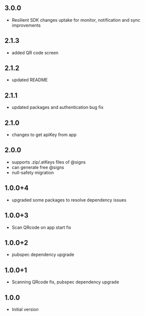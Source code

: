 ## 3.0.0
- Resilient SDK changes uptake for monitor, notification and sync improvements

## 2.1.3
- added QR code screen

## 2.1.2
- updated README

## 2.1.1
- updated packages and authentication bug fix

## 2.1.0
- changes to get apiKey from app

## 2.0.0
- supports .zip/.atKeys files of @signs
- can generate free @signs
- null-safety migration

## 1.0.0+4
- upgraded some packages to resolve dependency issues

## 1.0.0+3
- Scan QRcode on app start fix

## 1.0.0+2
- pubspec dependency upgrade

## 1.0.0+1
- Scanning QRcode fix, pubspec dependency upgrade

## 1.0.0
- Initial version
